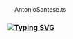 <!--
![banner github](https://user-images.githubusercontent.com/71755625/214107561-327a6d01-8069-4feb-b773-6fd35f95e07c.png)

### Programming Languages
<div>
  <img src="https://upload.wikimedia.org/wikipedia/commons/3/35/The_C_Programming_Language_logo.svg" width=50px height=50px style="display: inline-block;">
  <img src="https://upload.wikimedia.org/wikipedia/commons/0/0d/C_Sharp_wordmark.svg" width=50px height=50px style="display: inline-block;">
  <img src="https://upload.wikimedia.org/wikipedia/commons/6/6a/JavaScript-logo.png" width=50px height=50px style="display: inline-block;">
  <img src="https://upload.wikimedia.org/wikipedia/commons/f/f5/Typescript.svg" width=50px height=50px style="display: inline-block;">
</div>

### Other Languages
<div>
  <img src="https://upload.wikimedia.org/wikipedia/commons/6/61/HTML5_logo_and_wordmark.svg" width=50px height=50px style="display: inline-block;">
  <img src="https://upload.wikimedia.org/wikipedia/commons/d/d5/CSS3_logo_and_wordmark.svg" width=50px height=50px style="display: inline-block;">
  <img src="https://upload.wikimedia.org/wikipedia/commons/4/44/SQL_%D0%BB%D0%BE%D0%B3%D0%BE%D1%82%D0%B8%D0%BF.png" width=50px height=50px style="display: inline-block;">
</div>

 ### Frameworks
<div>
  <img src="https://upload.wikimedia.org/wikipedia/commons/c/c4/Unity_2021.svg" width=50px height=50px style="display: inline-block;">
  <img src="https://upload.wikimedia.org/wikipedia/commons/c/cf/Angular_full_color_logo.svg" width=50px height=50px style="display: inline-block;">
  <img src="https://upload.wikimedia.org/wikipedia/commons/d/d1/Ionic_Logo.svg" width=50px height=50px style="display: inline-block;">
</div>

### Software Development Kits
<div>
  <img src="https://upload.wikimedia.org/wikipedia/commons/f/fa/Ar_core.svg" width=50px height=50px style="display: inline-block;">
  <img src="https://static.wikia.nocookie.net/ipod/images/d/d1/ARKit_2_icon.png/revision/latest?cb=20220417062630"  height=50px>
  <img src="https://repository-images.githubusercontent.com/50605426/ce574819-6bf5-44c5-a174-f22f20ee0ce9"  height=50px>
</div>
-->
<div>
  <img src="https://upload.wikimedia.org/wikipedia/commons/f/f5/Typescript.svg" width=13px height=13px style="display: inline-block;">
  <span style="display: inline-block;">AntonioSantese.ts</span>
</div>

### [![Typing SVG](https://readme-typing-svg.demolab.com/?lines=antonioSantese+:+Person;antonioSantese+:+SoftwareDeveloper;&width=500)](https://git.io/typing-svg)


<!--
Typing Svg: https://github.com/DenverCoder1/readme-typing-svg
### [![Typing SVG](https://readme-typing-svg.demolab.com/?lines=Antonio+Santese;Software+Developer;Tea+Sipper)](https://git.io/typing-svg)
-->

<!--Writing clean code is an art, optimizing it is a science.-->

